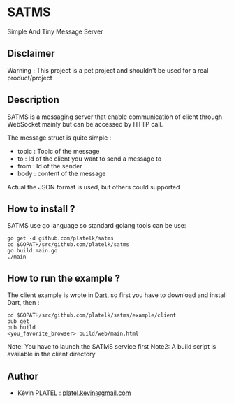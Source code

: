 # SATMS
Simple And Tiny Message Server

## Disclaimer

Warning : This project is a pet project and shouldn't be used for a real product/project

## Description

SATMS is a messaging server that enable communication of client through WebSocket mainly but can be accessed by HTTP call.

The message struct is quite simple :

- topic : Topic of the message
- to : Id of the client you want to send a message to
- from : Id of the sender
- body : content of the message

Actual the JSON format is used, but others could supported

## How to install ?

SATMS use go language so standard golang tools can be use:

    go get -d github.com/platelk/satms
    cd $GOPATH/src/github.com/platelk/satms
    go build main.go
    ./main

## How to run the example ?

The client example is wrote in [Dart](https://www.dartlang.org/), so first you have to download and install Dart, then :

    cd $GOPATH/src/github.com/platelk/satms/example/client
    pub get
    pub build
    <you_favorite_browser> build/web/main.html

Note: You have to launch the SATMS service first
Note2: A build script is available in the client directory

## Author

- Kévin PLATEL : platel.kevin@gmail.com